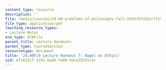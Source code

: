 ```yaml
---
content_type: resource
description: ''
file: /media/courses/24-00-problems-of-philosophy-fall-2019/6fcb52cf3191baebfe095dce35535cec_MIT24_00F19_lecturehandout7.pdf
file_type: application/pdf
learning_resource_types:
- Lecture Notes
ocw_type: OCWFile
parent_title: Lecture Handouts
parent_type: CourseSection
resourcetype: Document
title: '24.00F19 Lecture Handout 7: Nagel on Ethics'
uid: 6fcb52cf-3191-baeb-fe09-5dce35535cec
---
```

